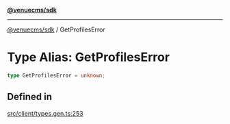 [**@venuecms/sdk**](../Index.md)

***

[@venuecms/sdk](../Index.md) / GetProfilesError

# Type Alias: GetProfilesError

```ts
type GetProfilesError = unknown;
```

## Defined in

[src/client/types.gen.ts:253](https://github.com/venuecms/sdk/blob/d518c8aac3a863994a7c808a9c7d9d339366ea38/src/client/types.gen.ts#L253)
